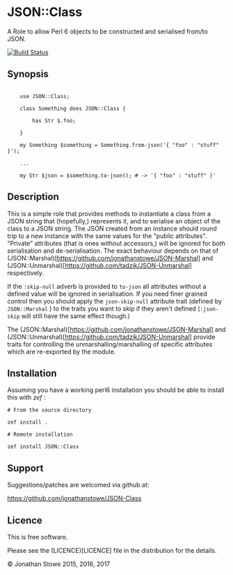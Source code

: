 # JSON::Class

A Role to allow Perl 6 objects  to be constructed and serialised from/to JSON.

[![Build Status](https://travis-ci.org/jonathanstowe/JSON-Class.svg?branch=master)](https://travis-ci.org/jonathanstowe/JSON-Class)

## Synopsis

```

    use JSON::Class;

    class Something does JSON::Class {
 
        has Str $.foo;

    }

    my Something $something = Something.from-json('{ "foo" : "stuff" }');

    ...

    my Str $json = $something.to-json(); # -> '{ "foo" : "stuff" }'

```

## Description

This is a simple role that provides methods to instantiate a class from a
JSON string that (hopefully,) represents it, and to serialise an object of
the class to a JSON string.  The JSON created from an instance should
round trip to a new instance with the same values for the "public attributes".
"Private" attributes (that is ones without accessors,) will be ignored for
both serialisation and de-serialisation.  The exact behaviour depends on that
of (JSON::Marshal)[https://github.com/jonathanstowe/JSON-Marshal] and
(JSON::Unmarshal)[https://github.com/tadzik/JSON-Unmarshal] respectively.


If the ```:skip-null``` adverb is provided to ```to-json``` all attributes
without a defined value will be ignored in serialisation. If you need
finer grained control then you should apply the ```json-skip-null```
attribute trait (defined by ```JSON::Marshal``` ) to the traits you
want to skip if they aren't defined (```:json-skip``` will still have
the same effect though.)

The  (JSON::Marshal)[https://github.com/jonathanstowe/JSON-Marshal] and
(JSON::Unmarshal)[https://github.com/tadzik/JSON-Unmarshal] provide traits
for controlling the unmarshalling/marshalling of specific attributes which are
re-exported by the module.

## Installation

Assuming you have a working perl6 installation you should be able to
install this with *zef* :

    # From the source directory
   
    zef install .

    # Remote installation

    zef install JSON::Class


## Support

Suggestions/patches are welcomed via github at:

https://github.com/jonathanstowe/JSON-Class

## Licence

This is free software.

Please see the (LICENCE)[LICENCE] file in the distribution for the details.

© Jonathan Stowe 2015, 2016, 2017

